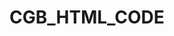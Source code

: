 # CGB_HTML_CODE

<!-- Note by Toybur -->

<!-- 
1. Made a section in about available_call page line no 338-346. it was missed in your code. And there will be a select tag. that will be your work. line no -343

2. Change Week style.

3. Added 2 media query style for Weeks and content-container class line no 99 and 261.


4. I Changed availabel_call(2) full page code. And made it modal system. For your understanding plese check the full page. Modal contaent in line no 316-350. In line no 324-327 i think you need to change those lines. There will be a input field, i am not sure. I left it for you.

5. First of all I changed full code of call_meeting and conference_meeting page. don't worry. there was lot of mistakes in code. the code was not ready for made responsive. That's why i needed to changed full code. but your id name that you used in your code, i didn't changes your id name and place. The id have exactly place where you keeped. Overall acctually i did not change the code. I rearranged the codes.What i have changed is, line no 411-418 of both pages. I made new buttons replace your call and conference buttons. The button that you did. That was too much complecated for responsive and sorting. That's why i changed it. Now you can use a class name to be sure which button will be active. But i did not delete your code. just left it by comment. So that you can use it if you want. There have another changes in style. That is line no 186-197. That style for button active or inactive. and the style are connectd by code of line no 411-418. I created the class name by my name. so that you can understand. if you want you can Change the class name in both places. 
(This Commet for call_meeting and conference_metting both pages. Beacause both pages code are same wihtout some changes). If you have any confusion let me know.


6. I also changed full structure and made some new line of code in callEarning, conferenceEarning and referralsEarning page. all of 3 pages codes are same the difference is title name of card and activation of menu. I used a class for show it as active. new code line is 107-119.
(This note for all of 3 pages of callEarning, conferenceEarning and referralsEarning.) if anything will need to change.let me know.

7. In Create conference page i had to deleted your datepicker div. because that was unnecessary. I made a new div and arranged it in line no 331-344. Hope you like it. I created one more extra share button for desktop responsive purpose. Desktop share button in line no 308-312 and mobile share button in line no 389-393. Also i had to created a div for "Set Reminder" in line no 348-351. This part was not in mobile design. But its available in desktop design.So i thought that was a mistake of design. then kept it for both design. if you don't want it for mobile then use this class ("hidden sm:flex items-center justify-between px-5 py-2 shadow-lg rounded-full w-full sm:w-1/2") replace current classes (all classes).


8. Carefully check the EditProfileTeacher page. There have lot of changes. I had to made lot of new code according your design.Which was not available in your code before. And i also made 1 more css class named "inactive" and changed little code of javascript for active and inactive toogle function. So i repeat that please check full codes of the page and match it with the design. One more things, You have to change the select options as you need.  If you feel discomfort to understand then knock me. In line no 205-231 have a optional design. according to figma design there have 2 design for this page. in one page this features is available and in other page this design is not available. So i did it. It's your opinion that are you keep it or not.


9. In viewProfileStudent page i can see a extra button for "Start a chat". I think you don't need both. Spite I did the code for the extra button in line no 83-89. And i kept it with a comment. If needed, uncommetn it and use it else remove it. as your wish.

 -->